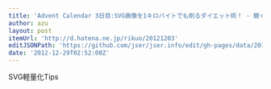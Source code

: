 ```yaml
---
title: 'Advent Calendar 3日目:SVG画像を1キロバイトでも削るダイエット術！ - 聴く耳を持たない(片方しか)'
author: azu
layout: post
itemUrl: 'http://d.hatena.ne.jp/rikuo/20121203'
editJSONPath: 'https://github.com/jser/jser.info/edit/gh-pages/data/2012/12/index.json'
date: '2012-12-29T02:52:00Z'
---
```

SVG軽量化Tips
